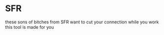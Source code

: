 # SFR
these sons of bitches from SFR want to cut your connection while you work this tool is made for you 
